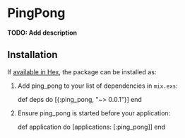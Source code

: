 # PingPong

**TODO: Add description**

## Installation

If [available in Hex](https://hex.pm/docs/publish), the package can be installed as:

  1. Add ping_pong to your list of dependencies in `mix.exs`:

        def deps do
          [{:ping_pong, "~> 0.0.1"}]
        end

  2. Ensure ping_pong is started before your application:

        def application do
          [applications: [:ping_pong]]
        end
